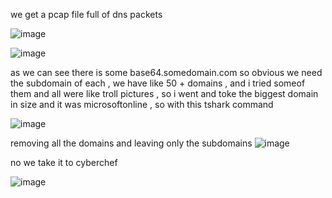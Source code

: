 we get a pcap file full of dns packets

![image](https://github.com/CMDJO-QAIS/CTF-Writeups/assets/160439920/d0a7b2a4-fa6a-41bf-b6cd-ed6cef268c5e)

![image](https://github.com/CMDJO-QAIS/CTF-Writeups/assets/160439920/826c5c6c-19de-42d9-b378-7a6a0f3ad894)

as we can see there is some base64.somedomain.com
so obvious we need the subdomain of each , we have like 50 + domains , and i tried someof them and all were like troll pictures , so i went and toke the biggest domain
in size and it was microsoftonline , so with this tshark command

![image](https://github.com/CMDJO-QAIS/CTF-Writeups/assets/160439920/629a9094-0438-4091-a60b-2b69b317bc61)

removing all the domains and leaving only the subdomains
![image](https://github.com/CMDJO-QAIS/CTF-Writeups/assets/160439920/2e62fd0c-14ce-4b4a-96cc-ec6f8b51ffd6)


no we take it to cyberchef

![image](https://github.com/CMDJO-QAIS/CTF-Writeups/assets/160439920/21de0970-2578-4212-bba6-a1c24b49b7d1)

